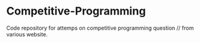 # Competitive-Programming


Code repository for attemps on competitive programming question //
from various website.
